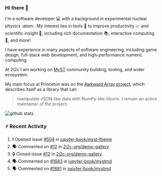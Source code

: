 ### Hi there 👋 

I'm a software developer 💻 with a background in experimental nuclear physics :atom:. My interest lies in tools :wrench: to improve productivity :chart_with_upwards_trend: and scientific insight :telescope:, including rich documentation 📚, interactive computing 🧮, and more! 

I have experience in many aspects of software engineering, including game design, full-stack web development, and high-performance numeric computing. 

At 2i2c I am working on [MyST](https://github.com/jupyter-book/mystmd) community building, tooling, and wider ecosystem. 

My main focus at Princeton was on the [Awkward Array project](awkward-array.org/), which describes itself as a library that can 
> manipulate JSON-like data with NumPy-like idioms. I remain an active maintainer of the project. 

![github stats](https://github-readme-stats.vercel.app/api?username=agoose77&show_icons=true&hide_rank=true&hide_title=true&bg_color=30,e76445,904e95&text_color=efe3ec&icon_color=efe3ec)
<!--
**agoose77/agoose77** is a ✨ _special_ ✨ repository because its `README.md` (this file) appears on your GitHub profile.

Here are some ideas to get you started:

- 🔭 I’m currently working on ...
- 🌱 I’m currently learning ...
- 👯 I’m looking to collaborate on ...
- 🤔 I’m looking for help with ...
- 💬 Ask me about ...
- 📫 How to reach me: ...
- 😄 Pronouns: ...
- ⚡ Fun fact: ...
-->

### :zap: Recent Activity

<!--START_SECTION:activity-->
1. ❗ Opened issue [#504](https://github.com/jupyter-book/myst-theme/issues/504) in [jupyter-book/myst-theme](https://github.com/jupyter-book/myst-theme)
2. 🗣 Commented on [#12](https://github.com/2i2c-org/demo-gallery/issues/12#issuecomment-2506273283) in [2i2c-org/demo-gallery](https://github.com/2i2c-org/demo-gallery)
3. 🔒 Closed issue [#12](https://github.com/2i2c-org/demo-gallery/issues/12) in [2i2c-org/demo-gallery](https://github.com/2i2c-org/demo-gallery)
4. 🗣 Commented on [#1683](https://github.com/jupyter-book/mystmd/issues/1683#issuecomment-2504310855) in [jupyter-book/mystmd](https://github.com/jupyter-book/mystmd)
5. 🗣 Commented on [#1681](https://github.com/jupyter-book/mystmd/issues/1681#issuecomment-2504017920) in [jupyter-book/mystmd](https://github.com/jupyter-book/mystmd)
<!--END_SECTION:activity-->
